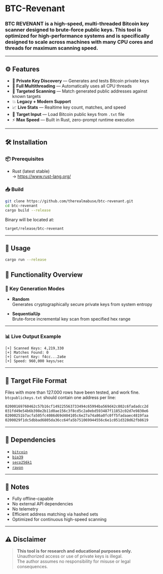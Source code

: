 # BTC-Revenant
### BTC REVENANT is a high-speed, multi-threaded Bitcoin key scanner designed to brute-force public keys. This tool is optimized for high-performance systems and is specifically designed to scale across machines with many CPU cores and threads for maximum scanning speed.
---

## ⚙️ Features

- 🔐 **Private Key Discovery** — Generates and tests Bitcoin private keys  
- 🧵 **Full Multithreading** — Automatically uses all CPU threads  
- 🔎 **Targeted Scanning** — Match generated public addresses against known targets  
- 💥 **Legacy + Modern Support** 
- 📈 **Live Stats** — Realtime key count, matches, and speed  
- 📂 **Target Input** — Load Bitcoin public keys from `.txt` file  
- ⚡ **Max Speed** — Built in Rust, zero-prompt runtime execution  

---

## 🛠️ Installation

### 📦 Prerequisites

- Rust (latest stable)  
  → https://www.rust-lang.org/

### 📥 Build

```bash
git clone https://github.com/therealmabuse/btc-revenant.git
cd btc-revenant
cargo build --release
```

Binary will be located at:

```bash
target/release/btc-revenant
```

---

## 🚀 Usage

```bash
cargo run --release
```

## 🔧 Functionality Overview

### 🔑 Key Generation Modes

- **Random**  
  Generates cryptographically secure private keys from system entropy

- **SequentialUp**  
  Brute-force incremental key scan from specified hex range

---

### 📊 Live Output Example

```text
[+] Scanned Keys: 4,219,330
[+] Matches Found: 0
[+] Current Key: f4cc...2a6e
[+] Speed: 960,000 keys/sec
```

---

## 🧪 Target File Format

Files with more than 127.000 rows have been tested, and work fine.
`btcpublickeys.txt` should contain one address per line:

```txt
02000169760462c57b16cf149225563733494c65994ba569d42c802c6fadadcc2d
031fd49e54b6b398e2b11d0ae156c3f8cd5c2a0ebd593487f11852c02d7e9830e6
02000251b7acfa505fc4086d69d404105c6e27a74a86a0fc0ff5fadaaec4819faa
0200029f1dc5dbbad6805da36cc64fa5b751069944556c6e1c051d328d62fb8619
```

---

## 🧱 Dependencies

- [`bitcoin`](https://crates.io/crates/bitcoin)  
- [`bip39`](https://crates.io/crates/bip39)  
- [`secp256k1`](https://docs.rs/secp256k1)  
- [`rayon`](https://crates.io/crates/rayon) 

---

## 🧠 Notes

- Fully offline-capable  
- No external API dependencies  
- No telemetry  
- Efficient address matching via hashed sets  
- Optimized for continuous high-speed scanning  

---

## ⚠️ Disclaimer

> **This tool is for research and educational purposes only.**  
> Unauthorized access or use of private keys is illegal.  
> The author assumes no responsibility for misuse or legal consequences.



